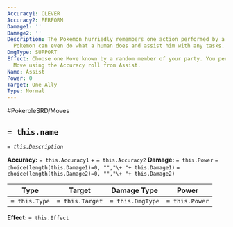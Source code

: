 ```yaml
---
Accuracy1: CLEVER
Accuracy2: PERFORM
Damage1: ''
Damage2: ''
Description: The Pokemon hurriedly remembers one action performed by a partner. Some
  Pokemon can even do what a human does and assist him with any tasks.
DmgType: SUPPORT
Effect: Choose one Move known by a random member of your party. You performed that
  Move using the Accuracy roll from Assist.
Name: Assist
Power: 0
Target: One Ally
Type: Normal
---
```


#PokeroleSRD/Moves

## `= this.name` 
*`= this.Description`*

**Accuracy:** `= this.Accuracy1` + `= this.Accuracy2`
**Damage:** `= this.Power` `= choice(length(this.Damage1)=0, "","\+ "+ this.Damage1)` `= choice(length(this.Damage2)=0, "","\+ "+ this.Damage2)`

| Type          | Target          | Damage Type          | Power          |
| ------------- | --------------- | ---------------- | -------------- |
| `= this.Type` | `= this.Target` | `= this.DmgType` | `= this.Power` | 

**Effect:** `= this.Effect`